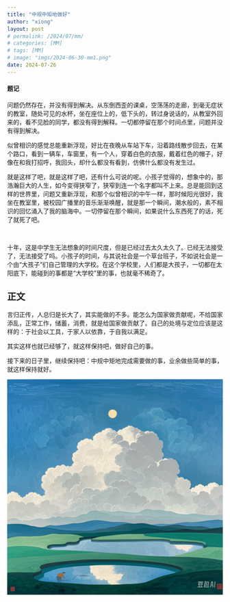 ```yaml
---
title: "中规中矩地做好"
author: "xiong"
layout: post
# permalink: /2024/07/mm/
# categories: [MM]
# tags: [MM]
# image: "imgs/2024-06-30-mm1.png"
date: 2024-07-26
---
```


#### 题记

问题仍然存在，并没有得到解决。从东倒西歪的课桌，空荡荡的走廊，到毫无症状的教室，随处可见的水杯，坐在座位上的，低下头的，转过身说话的，从教室外回来的，看不见脸的同学，都没有得到解释。一切都停留在那个时间点里，问题并没有得到解决。

似曾相识的感觉总能重新浮现，好比在夜晚从车站下车，沿着路线散步回去，在某个路口，看到一辆车，车窗里，有一个人，穿着白色的衣服，戴着红色的帽子，好像在和我打招呼，我回头，却什么都没有看到，仿佛什么都没有发生过。

就是这样了吧，就是这样了吧，还有什么可说的呢。小孩子觉得的，想象中的，那浩瀚巨大的人生，如今变得狭窄了，狭窄到连一个名字都叫不上来。总是能回到这样的世界里，问题又重新浮现，和那个似曾相识的中午一样，那时候阳光很好，我坐在教室里，被校园广播里的音乐渐渐唤醒，就是那一个瞬间，潮水般的，素不相识的回忆涌入了我的脑海中。一切停留在那个瞬间，如果说什么东西死了的话，死了就死了吧。

<br>

十年，这是中学生无法想象的时间尺度，但是已经过去太久太久了。已经无法接受了，无法接受了吗。小孩子的时间，与其说社会是一个草台班子，不如说社会是一个由“大孩子”们自己管理的大学校。在这个学校里，人们都是大孩子，一切都在太阳底下，能碰到的事都是“大学校”里的事，也就毫不稀奇了。

## 正文

言归正传，人总归是长大了，其实能做的不多。能怎么为国家做贡献呢，不给国家添乱，正常工作，储蓄，消费，就是给国家做贡献了。自己的处境与定位应该是这样的：于社会以工具，于家人以依靠，于自我以满足。

其实这样也就已经够了，就这样保持吧，做好自己的事。

接下来的日子里，继续保持吧：中规中矩地完成需要做的事，业余做些简单的事，就这样保持就好。


![2024-06-30-mm1.png](./imgs/2024-06-30-mm1.png)